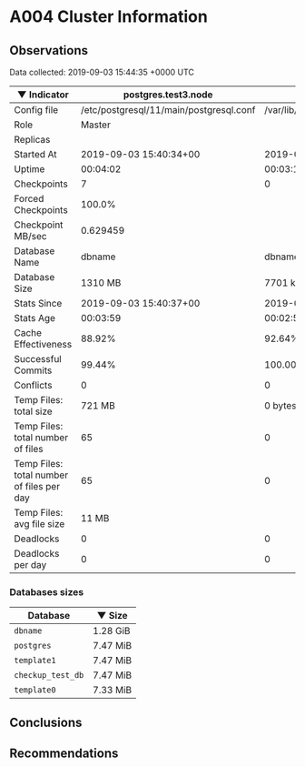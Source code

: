 # A004 Cluster Information #

## Observations ##
Data collected: 2019-09-03 15:44:35 +0000 UTC  

|&#9660;&nbsp;Indicator | postgres.test3.node | postgres.test1.node | postgres.test2.node |
|--------|-------|-------- |-------- |
|Config file |/etc/postgresql/11/main/postgresql.conf|/var/lib/postgresql/11/data1/postgresql.conf|/var/lib/postgresql/11/data2/postgresql.conf|
|Role |Master|<no value>|<no value>|
|Replicas ||<no value>|<no value>|
|Started At |2019-09-03&nbsp;15:40:34+00|2019-09-03 15:40:40+00|2019-09-03 15:40:44+00|
|Uptime |00:04:02|00:03:11|00:03:25|
|Checkpoints |7|0|0|
|Forced Checkpoints |100.0%|<no value>|<no value>|
|Checkpoint MB/sec |0.629459|<no value>|<no value>|
|Database Name |dbname|dbname|dbname|
|Database Size |1310&nbsp;MB|7701 kB|7701 kB|
|Stats Since |2019-09-03&nbsp;15:40:37+00|2019-09-03 15:40:54+00|2019-09-03 15:40:54+00|
|Stats Age |00:03:59|00:02:57|00:03:15|
|Cache Effectiveness |88.92%|92.64%|92.64%|
|Successful Commits |99.44%|100.00%|100.00%|
|Conflicts |0|0|0|
|Temp Files: total size |721&nbsp;MB|0 bytes|0 bytes|
|Temp Files: total number of files |65|0|0|
|Temp Files: total number of files per day |65|0|0|
|Temp Files: avg file size |11&nbsp;MB|<no value>|<no value>|
|Deadlocks |0|0|0|
|Deadlocks per day |0|0|0|


### Databases sizes ###

| Database | &#9660;&nbsp;Size |
|----------|--------|
| `dbname` | 1.28&nbsp;GiB |
| `postgres` | 7.47&nbsp;MiB |
| `template1` | 7.47&nbsp;MiB |
| `checkup_test_db` | 7.47&nbsp;MiB |
| `template0` | 7.33&nbsp;MiB |


## Conclusions ##


## Recommendations ##

